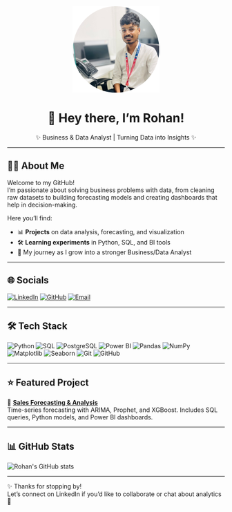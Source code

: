 <p align="center">
  <img src="rohan-photo-circle.png" alt="Rohan Thube" width="200" />
</p>

<h1 align="center">👋 Hey there, I’m Rohan!</h1>
<p align="center">✨ Business & Data Analyst | Turning Data into Insights ✨</p>

---

## 👨‍💻 About Me
Welcome to my GitHub!  
I’m passionate about solving business problems with data, from cleaning raw datasets to building forecasting models and creating dashboards that help in decision-making.  

Here you’ll find:
- 📊 **Projects** on data analysis, forecasting, and visualization  
- 🛠️ **Learning experiments** in Python, SQL, and BI tools  
- 🚀 My journey as I grow into a stronger Business/Data Analyst  

---

## 🌐 Socials
[![LinkedIn](https://img.shields.io/badge/LinkedIn-0077B5?logo=linkedin&logoColor=white)](https://www.linkedin.com/in/rohan-thube-423403239/) [![GitHub](https://img.shields.io/badge/GitHub-181717?logo=github&logoColor=white)](https://github.com/Rohan-Thube0253) [![Email](https://img.shields.io/badge/Email-D14836?logo=gmail&logoColor=white)](mailto:thuberaj@gmail.com)

---

## 🛠️ Tech Stack
![Python](https://img.shields.io/badge/Python-3776AB?logo=python&logoColor=white)  ![SQL](https://img.shields.io/badge/SQL-025E8C?logo=database&logoColor=white)  ![PostgreSQL](https://img.shields.io/badge/PostgreSQL-336791?logo=postgresql&logoColor=white)  ![Power BI](https://img.shields.io/badge/PowerBI-F2C811?logo=powerbi&logoColor=black)  ![Pandas](https://img.shields.io/badge/Pandas-150458?logo=pandas&logoColor=white)  ![NumPy](https://img.shields.io/badge/NumPy-013243?logo=numpy&logoColor=white)  ![Matplotlib](https://img.shields.io/badge/Matplotlib-11557C?logo=plotly&logoColor=white)  ![Seaborn](https://img.shields.io/badge/Seaborn-76B900?logo=python&logoColor=white)  ![Git](https://img.shields.io/badge/Git-F05032?logo=git&logoColor=white)  ![GitHub](https://img.shields.io/badge/GitHub-181717?logo=github&logoColor=white)  

---

## ⭐ Featured Project
📂 [**Sales Forecasting & Analysis**](https://github.com/Rohan-Thube0253/sales-analysis-and-forecasting)  
Time-series forecasting with ARIMA, Prophet, and XGBoost. Includes SQL queries, Python models, and Power BI dashboards.  

---

## 📊 GitHub Stats
![Rohan's GitHub stats](https://github-readme-stats.vercel.app/api?username=Rohan-Thube0253&show_icons=true&theme=radical)

---

✨ Thanks for stopping by!  
Let’s connect on LinkedIn if you’d like to collaborate or chat about analytics 🚀  
